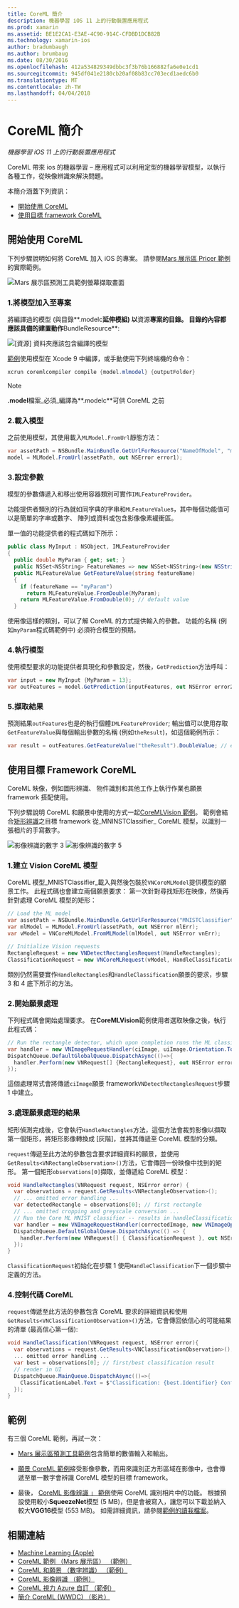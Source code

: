 ```yaml
---
title: CoreML 簡介
description: 機器學習 iOS 11 上的行動裝置應用程式
ms.prod: xamarin
ms.assetid: BE1E2CA1-E3AE-4C90-914C-CFDBD1DCB82B
ms.technology: xamarin-ios
author: bradumbaugh
ms.author: brumbaug
ms.date: 08/30/2016
ms.openlocfilehash: 412a534829349dbbc3f3b76b166882fa6e0e1cd1
ms.sourcegitcommit: 945df041e2180cb20af08b83cc703ecd1aedc6b0
ms.translationtype: MT
ms.contentlocale: zh-TW
ms.lasthandoff: 04/04/2018
---
```

# <a name="introduction-to-coreml"></a>CoreML 簡介

_機器學習 iOS 11 上的行動裝置應用程式_

CoreML 帶來 ios 的機器學習 – 應用程式可以利用定型的機器學習模型，以執行各種工作，從映像辨識來解決問題。

本簡介涵蓋下列資訊：

- [開始使用 CoreML](#coreml)
- [使用目標 framework CoreML](#coremlvision)

<a name="coreml" />

## <a name="getting-started-with-coreml"></a>開始使用 CoreML

下列步驟說明如何將 CoreML 加入 iOS 的專案。 請參閱[Mars 展示區 Pricer 範例](https://developer.xamarin.com/samples/monotouch/ios11/CoreML/)的實際範例。

![Mars 展示區預測工具範例螢幕擷取畫面](coreml-images/marspricer-heading.png)

### <a name="1-add-the-model-to-the-project"></a>1.將模型加入至專案

將編譯過的模型 (與目錄**.modelc**延伸模組) 以**資源**專案的目錄。 目錄的內容都應該具備的建置動作**BundleResource**:

![[資源] 資料夾應該包含編譯的模型](coreml-images/resources-modelc.png)

[範例](https://developer.xamarin.com/samples/monotouch/ios11/)使用模型在 Xcode 9 中編譯，或手動使用下列終端機的命令：

```csharp
xcrun coremlcompiler compile {model.mlmodel} {outputFolder}
```

> [!NOTE]
> **.model**檔案_必須_編譯為**.modelc**可供 CoreML 之前

### <a name="2-load-the-model"></a>2.載入模型

之前使用模型，其使用載入`MLModel.FromUrl`靜態方法：

```csharp
var assetPath = NSBundle.MainBundle.GetUrlForResource("NameOfModel", "mlmodelc");
model = MLModel.FromUrl(assetPath, out NSError error1);
```

### <a name="3-set-the-parameters"></a>3.設定參數

模型的參數傳遞入和移出使用容器類別可實作`IMLFeatureProvider`。

功能提供者類別的行為就如同字典的字串和`MLFeatureValue`s，其中每個功能值可以是簡單的字串或數字、 陣列或資料或包含影像像素緩衝區。

單一值的功能提供者的程式碼如下所示：

```csharp
public class MyInput : NSObject, IMLFeatureProvider
{
  public double MyParam { get; set; }
  public NSSet<NSString> FeatureNames => new NSSet<NSString>(new NSString("myParam"));
  public MLFeatureValue GetFeatureValue(string featureName)
  {
    if (featureName == "myParam")
      return MLFeatureValue.FromDouble(MyParam);
    return MLFeatureValue.FromDouble(0); // default value
  }
```

使用像這樣的類別，可以了解 CoreML 的方式提供輸入的參數。 功能的名稱 (例如`myParam`程式碼範例中) 必須符合模型的預期。

### <a name="4-run-the-model"></a>4.執行模型

使用模型要求的功能提供者具現化和參數設定，然後，`GetPrediction`方法呼叫：

```csharp
var input = new MyInput {MyParam = 13};
var outFeatures = model.GetPrediction(inputFeatures, out NSError error2);
```

### <a name="5-extract-the-results"></a>5.擷取結果

預測結果`outFeatures`也是的執行個體`IMLFeatureProvider`; 輸出值可以使用存取`GetFeatureValue`與每個輸出參數的名稱 (例如`theResult`)，如這個範例所示：

```csharp
var result = outFeatures.GetFeatureValue("theResult").DoubleValue; // eg. 6227020800
```

<a name="coremlvision" />

## <a name="using-coreml-with-the-vision-framework"></a>使用目標 Framework CoreML

CoreML 映像，例如圖形辨識、 物件識別和其他工作上執行作業也願景 framework 搭配使用。

下列步驟說明 CoreML 和願景中使用的方式一起[CoreMLVision 範例](https://developer.xamarin.com/samples/monotouch/ios11/CoreMLVision/)。 範例會結合[矩形辨識](~/ios/platform/introduction-to-ios11/vision.md#rectangles)之目標 framework 從_MNINSTClassifier_ CoreML 模型，以識別一張相片的手寫數字。

![影像辨識的數字 3](coreml-images/vision3.png) ![影像辨識的數字 5](coreml-images/vision5.png)

### <a name="1-create-a-vision-coreml-model"></a>1.建立 Vision CoreML 模型

CoreML 模型_MNISTClassifier_載入與然後包裝於`VNCoreMLModel`提供模型的願景工作。 此程式碼也會建立兩個願景要求： 第一次針對尋找矩形在映像，然後再針對處理 CoreML 模型的矩形：

```csharp
// Load the ML model
var assetPath = NSBundle.MainBundle.GetUrlForResource("MNISTClassifier", "mlmodelc");
var mlModel = MLModel.FromUrl(assetPath, out NSError mlErr);
var vModel = VNCoreMLModel.FromMLModel(mlModel, out NSError vnErr);

// Initialize Vision requests
RectangleRequest = new VNDetectRectanglesRequest(HandleRectangles);
ClassificationRequest = new VNCoreMLRequest(vModel, HandleClassification);
```

類別仍然需要實作`HandleRectangles`和`HandleClassification`願景的要求，步驟 3 和 4 底下所示的方法。

### <a name="2-start-the-vision-processing"></a>2.開始願景處理

下列程式碼會開始處理要求。 在**CoreMLVision**範例使用者選取映像之後，執行此程式碼：

```csharp
// Run the rectangle detector, which upon completion runs the ML classifier.
var handler = new VNImageRequestHandler(ciImage, uiImage.Orientation.ToCGImagePropertyOrientation(), new VNImageOptions());
DispatchQueue.DefaultGlobalQueue.DispatchAsync(()=>{
  handler.Perform(new VNRequest[] {RectangleRequest}, out NSError error);
});
```

這個處理常式會將傳遞`ciImage`願景 framework`VNDetectRectanglesRequest`步驟 1 中建立。

### <a name="3-handle-the-results-of-vision-processing"></a>3.處理願景處理的結果

矩形偵測完成後，它會執行`HandleRectangles`方法，這個方法會裁剪影像以擷取第一個矩形，將矩形影像轉換成 [灰階]，並將其傳遞至 CoreML 模型的分類。

`request`傳遞至此方法的參數包含要求詳細資料的願景，並使用`GetResults<VNRectangleObservation>()`方法，它會傳回一份映像中找到的矩形。 第一個矩形`observations[0]`擷取，並傳遞給 CoreML 模型：

```csharp
void HandleRectangles(VNRequest request, NSError error) {
  var observations = request.GetResults<VNRectangleObservation>();
  // ... omitted error handling ...
  var detectedRectangle = observations[0]; // first rectangle
  // ... omitted cropping and greyscale conversion ...
  // Run the Core ML MNIST classifier -- results in handleClassification method
  var handler = new VNImageRequestHandler(correctedImage, new VNImageOptions());
  DispatchQueue.DefaultGlobalQueue.DispatchAsync(() => {
    handler.Perform(new VNRequest[] { ClassificationRequest }, out NSError err);
  });
}
```

`ClassificationRequest`初始化在步驟 1 使用`HandleClassification`下一個步驟中定義的方法。

### <a name="4-handle-the-coreml"></a>4.控制代碼 CoreML

`request`傳遞至此方法的參數包含 CoreML 要求的詳細資訊和使用`GetResults<VNClassificationObservation>()`方法，它會傳回依信心的可能結果的清單 (最高信心第一個):

```csharp
void HandleClassification(VNRequest request, NSError error){
  var observations = request.GetResults<VNClassificationObservation>();
  ... omitted error handling ...
  var best = observations[0]; // first/best classification result
  // render in UI
  DispatchQueue.MainQueue.DispatchAsync(()=>{
    ClassificationLabel.Text = $"Classification: {best.Identifier} Confidence: {best.Confidence * 100f:#.00}%";
  });
}
```



## <a name="samples"></a>範例

有三個 CoreML 範例，再試一次：

* [Mars 展示區預測工具範例](https://developer.xamarin.com/samples/monotouch/ios11/CoreML/)包含簡單的數值輸入和輸出。

* [願景 CoreML 範例](https://developer.xamarin.com/samples/monotouch/ios11/CoreMLVision/)接受影像參數，而用來識別正方形區域在影像中，也會傳遞至單一數字會辨識 CoreML 模型的目標 framework。

* 最後， [CoreML 影像辨識 」 範例](https://developer.xamarin.com/samples/monotouch/ios11/CoreMLImageRecognition/)使用 CoreML 識別相片中的功能。 根據預設使用較小**SqueezeNet**模型 (5 MB)，但是會被寫入，讓您可以下載並納入較大**VGG16**模型 (553 MB)。 如需詳細資訊，請參閱[範例的讀我檔案](https://github.com/xamarin/ios-samples/blob/master/ios11/CoreMLImageRecognition/CoreMLImageRecognition/README.md)。


## <a name="related-links"></a>相關連結

- [Machine Learning (Apple)](https://developer.apple.com/machine-learning/)
- [CoreML 範例 （Mars 展示區） （範例）](https://developer.xamarin.com/samples/monotouch/ios11/CoreML/)
- [CoreML 和願景 （數字辨識） （範例）](https://developer.xamarin.com/samples/monotouch/ios11/CoreMLVision/)
- [CoreML 影像辨識 （範例）](https://developer.xamarin.com/samples/monotouch/ios11/CoreMLImageRecognition/)
- [CoreML 視力 Azure 自訂 （範例）](https://developer.xamarin.com/samples/monotouch/ios11/CoreMLAzureModel)
- [簡介 CoreML (WWDC) （影片）](https://developer.apple.com/videos/play/wwdc2017/703/)
